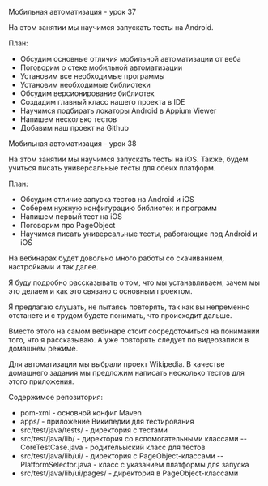 Мобильная автоматизация - урок 37

На этом занятии мы научимся запускать тесты на Android.

План:

- Обсудим основные отличия мобильной автоматизации от веба
- Поговорим о стеке мобильной автоматизации
- Установим все необходимые программы
- Установим необходимые библиотеки
- Обсудим версионирование библиотек
- Создадим главный класс нашего проекта в IDE
- Научимся подбирать локаторы Android в Appium Viewer
- Напишем несколько тестов
- Добавим наш проект на Github

Мобильная автоматизация - урок 38

На этом занятии мы научимся запускать тесты на iOS. 
Также, будем учиться писать универсальные тесты для обеих платформ.

План:

- Обсудим отличие запуска тестов на Android и iOS
- Соберем нужную конфигурацию библиотек и программ
- Напишем первый тест на iOS
- Поговорим про PageObject
- Научимся писать универсальные тесты, работающие под Android и iOS


На вебинарах будет довольно много работы со скачиванием, настройками и так далее. 

Я буду подробно рассказывать о том, что мы устанавливаем, зачем мы это делаем и как это связано с основным проектом.

Я предлагаю слушать, не пытаясь повторять, так как вы непременно отстанете и с трудом будете понимать, что происходит дальше.

Вместо этого на самом вебинаре стоит сосредоточиться на понимании того, что я рассказываю. А уже повторять следует по видеозаписи в домашнем режиме.

Для автоматизации мы выбрали проект Wikipedia. В качестве домашнего задания мы предложим написать несколько тестов для этого приложения.

Содержимое репозитория:

- pom-xml - основной конфиг Maven
- apps/ - приложение Википедии для тестирования
- src/test/java/tests/ - директория с тестами
- src/test/java/lib/ - директория со вспомогательными классами
-- CoreTestCase.java - родительыский класс для тестов
- src/test/java/lib/ui/  - директория с PageObject-классами
-- PlatformSelector.java - класс с указанием платформы для запуска
- src/test/java/lib/ui/pages/ - директория в PageObject-классами
